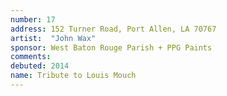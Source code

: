 ```yaml
---
number: 17
address: 152 Turner Road, Port Allen, LA 70767 
artist:  "John Wax"
sponsor: West Baton Rouge Parish + PPG Paints
comments: 
debuted: 2014
name: Tribute to Louis Mouch
---
```

